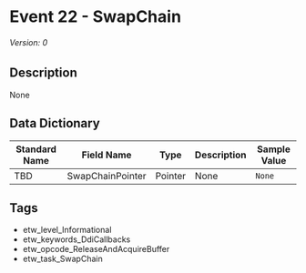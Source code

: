 # Event 22 - SwapChain
###### Version: 0

## Description
None

## Data Dictionary
|Standard Name|Field Name|Type|Description|Sample Value|
|---|---|---|---|---|
|TBD|SwapChainPointer|Pointer|None|`None`|

## Tags
* etw_level_Informational
* etw_keywords_DdiCallbacks
* etw_opcode_ReleaseAndAcquireBuffer
* etw_task_SwapChain